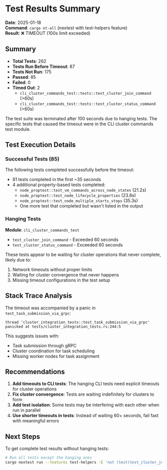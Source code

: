 # Test Results Summary

**Date**: 2025-01-18  
**Command**: `cargo nt-all` (nextest with test-helpers feature)  
**Result**: ❌ TIMEOUT (100s limit exceeded)

## Summary

- **Total Tests**: 262
- **Tests Run Before Timeout**: 87
- **Tests Not Run**: 175
- **Passed**: 85
- **Failed**: 0
- **Timed Out**: 2
  - `cli_cluster_commands_test::tests::test_cluster_join_command` (>60s)
  - `cli_cluster_commands_test::tests::test_cluster_status_command` (>60s)

The test suite was terminated after 100 seconds due to hanging tests. The specific tests that caused the timeout were in the CLI cluster commands test module.

## Test Execution Details

### Successful Tests (85)
The following tests completed successfully before the timeout:
- 81 tests completed in the first ~35 seconds
- 4 additional property-based tests completed:
  - `node_proptest::test_vm_commands_across_node_states` (21.2s)
  - `node_proptest::test_node_lifecycle_properties` (23.8s)  
  - `node_proptest::test_node_multiple_starts_stops` (35.3s)
  - One more test that completed but wasn't listed in the output

### Hanging Tests
**Module**: `cli_cluster_commands_test`
- `test_cluster_join_command` - Exceeded 60 seconds
- `test_cluster_status_command` - Exceeded 60 seconds

These tests appear to be waiting for cluster operations that never complete, likely due to:
1. Network timeouts without proper limits
2. Waiting for cluster convergence that never happens
3. Missing timeout configurations in the test setup

## Stack Trace Analysis

The timeout was accompanied by a panic in `test_task_submission_via_grpc`:
```
thread 'cluster_integration_tests::test_task_submission_via_grpc' panicked at tests/cluster_integration_tests.rs:244:5
```

This suggests issues with:
- Task submission through gRPC
- Cluster coordination for task scheduling
- Missing worker nodes for task assignment

## Recommendations

1. **Add timeouts to CLI tests**: The hanging CLI tests need explicit timeouts for cluster operations
2. **Fix cluster convergence**: Tests are waiting indefinitely for clusters to form
3. **Add test isolation**: Some tests may be interfering with each other when run in parallel
4. **Use shorter timeouts in tests**: Instead of waiting 60+ seconds, fail fast with meaningful errors

## Next Steps

To get complete test results without hanging tests:
```bash
# Run all tests except the hanging ones
cargo nextest run --features test-helpers -E 'not (test(test_cluster_join_command) or test(test_cluster_status_command))'
```